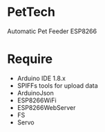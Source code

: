 # PetTech
Automatic Pet Feeder ESP8266

# Require
<ul>
  <li>Arduino IDE 1.8.x</li>
  <li>SPIFFs tools for upload data</li>
  <li>ArduinoJson</li>
  <li>ESP8266WiFi</li>
  <li>ESP8266WebServer</li>
  <li>FS</li>
  <li>Servo</li>
</ul>

